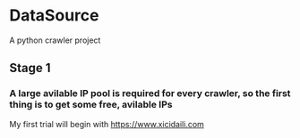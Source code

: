 # DataSource
A python crawler project
## Stage 1
### A large avilable IP pool is required for every crawler, so the first thing is to get some free, avilable IPs
My first trial will begin with https://www.xicidaili.com
